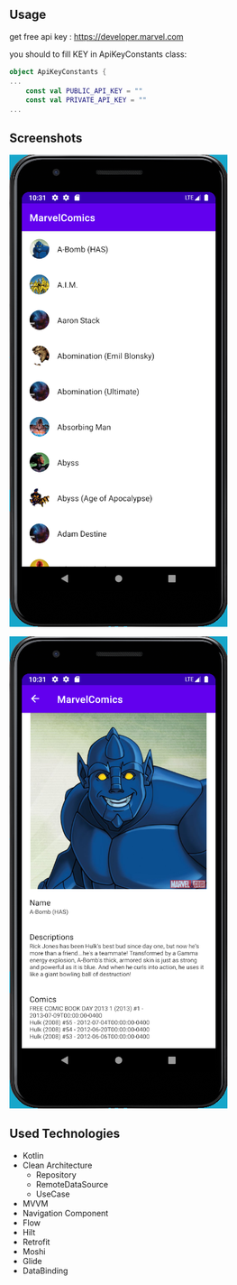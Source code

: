 ## Usage

get free api key : https://developer.marvel.com

you should to fill KEY in ApiKeyConstants class:

```kotlin
object ApiKeyConstants {
...
    const val PUBLIC_API_KEY = ""
    const val PRIVATE_API_KEY = ""
...
```
## Screenshots

![materialdots](https://github.com/emircanpekyurek/MarvelComics-API/blob/master/screenshots/ss1.png)

![materialdots](https://github.com/emircanpekyurek/MarvelComics-API/blob/master/screenshots/ss2.png)

## Used Technologies
- Kotlin
- Clean Architecture
  - Repository
  - RemoteDataSource
  - UseCase
 - MVVM
- Navigation Component
- Flow
- Hilt
- Retrofit
- Moshi
- Glide
- DataBinding